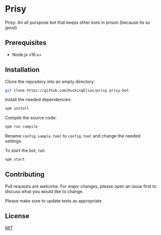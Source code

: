 # Prisy

Prisy: An all purspose bot that keeps other bots in prison (because its so good)

## Prerequisites

- Node.js v16.x+

## Installation

Clone the repository into an empty directory:

```bash
git clone https://github.com/DuckingElias/prisy prisy-bot
```

Install the needed dependencies:

```bash
npm install
```

Compile the source code:

```bash
npm run compile
```

Rename `config.sample.toml` to `config.toml` and change the needed settings.

To start the bot, run

```bash
npm start
```

## Contributing

Pull requests are welcome. For major changes, please open an issue first to discuss what you would like to change.

Please make sure to update tests as appropriate.

## License

[MIT](https://choosealicense.com/licenses/mit/)
